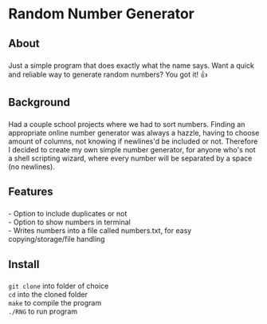 <h1 align="left">Random Number Generator</h1>

###

<h2 align="left">About</h2>

###

<p align="left">Just a simple program that does exactly what the name says. Want a quick and reliable way to generate random numbers? You got it! 👍</p>

###

<h2 align="left">Background</h2>

###

<p align="left">Had a couple school projects where we had to sort numbers. Finding an appropriate online number generator was always a hazzle, having to choose amount of columns, not knowing if newlines'd be included or not. Therefore I decided to create my own simple number generator, for anyone who's not a shell scripting wizard, where every number will be separated by a space (no newlines).</p>

###

<h2 align="left">Features</h2>

###

<p align="left">- Option to include duplicates or not<br>- Option to show numbers in terminal<br>- Writes numbers into a file called numbers.txt, for easy copying/storage/file handling</p>

###

<h2 align="left">Install</h2>

###

```git clone``` into folder of choice<br>
```cd``` into the cloned folder<br>
```make``` to compile the program<br>
```./RNG``` to run program

